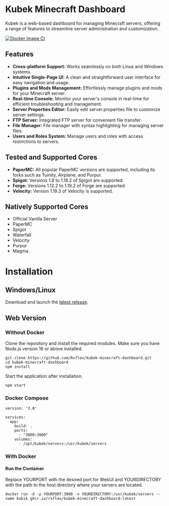 # Kubek Minecraft Dashboard

Kubek is a web-based dashboard for managing Minecraft servers, offering a range of features to streamline server administration and customization.

[![Docker Image CI](https://github.com/Rxflex/kubek-minecraft-dashboard/actions/workflows/docker-image.yml/badge.svg)](https://github.com/Rxflex/kubek-minecraft-dashboard/actions/workflows/docker-image.yml)

## Features

- **Cross-platform Support:** Works seamlessly on both Linux and Windows systems.
- **Intuitive Single-Page UI:** A clean and straightforward user interface for easy navigation and usage.
- **Plugins and Mods Management:** Effortlessly manage plugins and mods for your Minecraft server.
- **Real-time Console:** Monitor your server's console in real-time for efficient troubleshooting and management.
- **Server Properties Editor:** Easily edit server.properties file to customize server settings.
- **FTP Server:** Integrated FTP server for convenient file transfer.
- **File Manager:** File manager with syntax highlighting for managing server files.
- **Users and Roles System:** Manage users and roles with access restrictions to servers.

## Tested and Supported Cores

- **PaperMC:** All popular PaperMC versions are supported, including its forks such as Tuinity, Airplane, and Purpur.
- **Spigot:** Versions 1.8 to 1.18.2 of Spigot are supported.
- **Forge:** Versions 1.12.2 to 1.19.2 of Forge are supported.
- **Velocity:** Version 1.19.3 of Velocity is supported.

## Natively Supported Cores

- Official Vanilla Server
- PaperMC
- Spigot
- Waterfall
- Velocity
- Purpur
- Magma

# Installation

## Windows/Linux

Download and launch the [latest release](https://github.com/Seeroy/kubek-minecraft-dashboard/releases/latest).

## Web Version

### Without Docker

Clone the repository and install the required modules. Make sure you have Node.js version 16 or above installed.

```
git clone https://github.com/Rxflex/kubek-minecraft-dashboard.git
cd kubek-minecraft-dashboard
npm install
```

Start the application after installation.

```
npm start
```

### Docker Compose

```
version: '3.8'

services:
  app:
    build: .
    ports:
      - "3000:3000"
    volumes:
      - /opt/kubek/servers:/usr/kubek/servers
```
### With Docker

#### Run the Container

Replace YOURPORT with the desired port for WebUI and YOURDIRECTORY with the path to the host directory where your servers are located.

```
docker run -d -p YOURPORT:3000 -v YOURDIRECTORY:/usr/kubek/servers --name kubik ghcr.io/rxflex/kubek-minecraft-dashboard:latest
```
